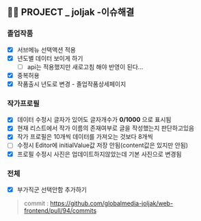 ## 👩‍🎓 PROJECT _ joljak -이슈해결
### 졸업작품
- [x] 서브메뉴 선택액션 적용
- [x] 년도별 데이터 보이게 하기
	- [ ]   api는 적용했지만 새로고침 해야 반영이 된다...
- [x] 중복허용
- [x] 작품출시 년도로 변경 - 졸업작품상세페이지

### 작가프로필
-   [x] 데이터 수정시 글자가 있어도 글자개수가 **0/1000** 으로 표시됨
-   [x] 현재 리스트에서 작가 이름의 존재여부로 글을 작성했는지 판단하고있음  
-   [x] 작가 프로필은 10개씩 데이터를 가져오는 것보다 8개씩 
-   [ ] 수정시 Editor에 initialValue값 저장 안됨(content값은 있지만 안됨)
-   [x] 프로필 수정시 사진은 업데이트하지않았는데 기본 사진으로 변경됨

### 전체
- [x] 부가직군 선택안함 추가하기

> commit : https://github.com/globalmedia-joljak/web-frontend/pull/94/commits
